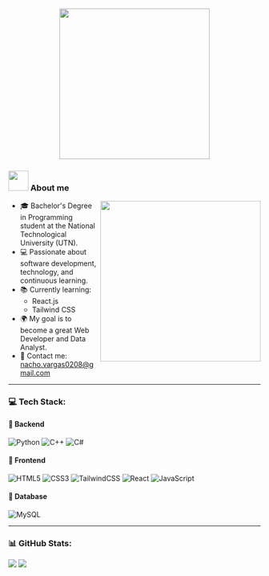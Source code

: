 <h1 align="center">
  <img src="https://media1.giphy.com/media/v1.Y2lkPTc5MGI3NjExZ3VldHRkeHpjNjlsd3UycHI5eDVycjRwanFraDExYnIwYXdjbHZtdCZlcD12MV9pbnRlcm5hbF9naWZfYnlfaWQmY3Q9cw/X9wv7f7g2L2AQhXCAa/giphy.gif" width="300" style="filter: brightness(0.9);"> 
</h1>
<!--  -->



### <img  src="https://media.tenor.com/x10tu93AnNQAAAAj/clippy.gif" width="40px">&nbsp;**About me** 
<img align="right" width="320" src="https://c.tenor.com/GIYnmPBTFsUAAAAC/tenor.gif">

- 🎓 Bachelor's Degree in Programming student at the National Technological University (UTN).<br>
- 💻 Passionate about software development, technology, and continuous learning.<br>
- 📚 Currently learning:
  - React.js 
  - Tailwind CSS<br>
- 🌍 My goal is to become a great Web Developer and Data Analyst.<br>
- 📩 Contact me: nacho.vargas0208@gmail.com 


---

### 💻 Tech Stack:
#### 🔹 Backend
![Python](https://img.shields.io/badge/python-3670A0?style=for-the-badge&logo=python&logoColor=ffdd54) 
![C++](https://img.shields.io/badge/c++-%2300599C.svg?style=for-the-badge&logo=c%2B%2B&logoColor=white) 
![C#](https://img.shields.io/badge/c%23-%23239120.svg?style=for-the-badge&logo=csharp&logoColor=white)
#### 🔹 Frontend
![HTML5](https://img.shields.io/badge/html5-%23E34F26.svg?style=for-the-badge&logo=html5&logoColor=white) 
![CSS3](https://img.shields.io/badge/css3-%231572B6.svg?style=for-the-badge&logo=css3&logoColor=white) 
![TailwindCSS](https://img.shields.io/badge/tailwindcss-%2338B2AC.svg?style=for-the-badge&logo=tailwind-css&logoColor=white) 
![React](https://img.shields.io/badge/react-%2320232a.svg?style=for-the-badge&logo=react&logoColor=%2361DAFB) 
![JavaScript](https://img.shields.io/badge/javascript-%23323330.svg?style=for-the-badge&logo=javascript&logoColor=%23F7DF1E) 
#### 🔹 Database
![MySQL](https://img.shields.io/badge/mysql-4479A1.svg?style=for-the-badge&logo=mysql&logoColor=white) 


---

### 📊 GitHub Stats:
![](https://github-readme-stats.vercel.app/api?username=VargasIgnacio&theme=synthwave&hide_border=true&include_all_commits=false&count_private=false)
![](https://nirzak-streak-stats.vercel.app/?user=VargasIgnacio&theme=synthwave&hide_border=true)




